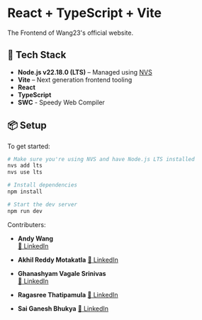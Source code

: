 # React + TypeScript + Vite

The Frontend of Wang23's official website.

## 🚀 Tech Stack

- **Node.js v22.18.0 (LTS)** – Managed using [NVS](https://github.com/jasongin/nvs)
- **Vite** – Next generation frontend tooling
- **React**
- **TypeScript**
- **SWC** - Speedy Web Compiler

## 📦 Setup

To get started:

```bash
# Make sure you're using NVS and have Node.js LTS installed
nvs add lts
nvs use lts

# Install dependencies
npm install

# Start the dev server
npm run dev
```

Contributers:

- **Andy Wang**  
  [🔗 LinkedIn](https://www.linkedin.com/in/zhengxuwang/)
  
- **Akhil Reddy Motakatla**
  [🔗 LinkedIn](https://www.linkedin.com/in/akhil-reddy-motakatla/)

- **Ghanashyam Vagale Srinivas**  
  [🔗 LinkedIn](https://github.com/GhanashyamVagale)

- **Ragasree Thatipamula**
  [🔗 LinkedIn](https://www.linkedin.com/in/ragasree-thatipamula-4a83a2184)
    
- **Sai Ganesh Bhukya**
    [🔗 LinkedIn](https://www.linkedin.com/in/sai-ganesh-bhukya-08a409160/)
